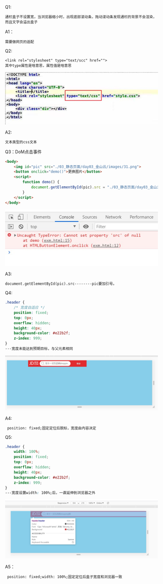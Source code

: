 Q1:
```
通栏盒子不设置宽，当浏览器缩小时，出现底部滚动条，拖动滚动条发现通栏的背景不会渲染，而且文字会溢出盒子
```

A1：

```
需要做网页的适配
```

Q2:

```
<link rel="stylesheet" type="text/scc" href="">
其中type属性是啥意思，属性值是啥意思
```

![](./image/Q2_type属性的属性值.jpg)

A2:

```
文本类型的css文本
```

Q3：DoM点击事件

```html
<body>
    <img id="pic" src="./03_静态页面/day03_金山云/images/31.png">
    <button onclick="demo()">更换图片</button>
    <script>
        function demo() {
            document.getElementById(pic).src = "./03_静态页面/day03_金山云/images/40.jpg";
        }
    </script>
</body>
```

![Q3_DOM点击事件](./image/Q3_DOM点击事件.jpg)

A3:

```
document.getElementById(pic).src--------pic要加引号。
```

Q4:

```css
.header {
    /* 宽度自适应 */
    position: fixed;
    top: 0px;
    overflow: hidden;
    height: 40px;
    background-color: #e22b2f;
    z-index: 999;
}
---宽度未能达到预期目标，与父元素相同
```

![Q4_固定定位](./image/Q4_固定定位.jpg)

A4:

```
 position: fixed;固定定位后脱标，宽度由内容决定
```

Q5:

```css
.header {
    width: 100%;
    position: fixed;
    top: 0px;
    overflow: hidden;
    height: 40px;
    background-color: #e22b2f;
    z-index: 999;
}
---宽度设置width: 100%;后，一直延伸到浏览器之外
```

![Q5_固定定位](./image/Q5_固定定位.jpg)

A5：

```
 position: fixed;width: 100%;固定定位后盒子宽度和浏览器一致
```

